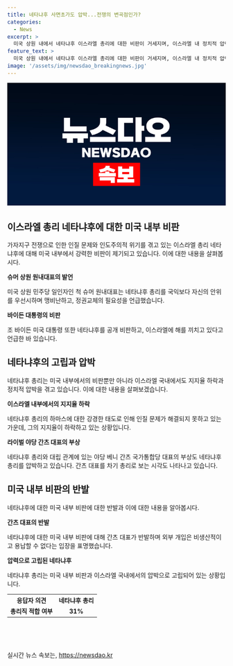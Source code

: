 ```yaml
---
title: 네타냐후 사면초가도 압박...전쟁의 변곡점인가?
categories:
  - News
excerpt: >
  미국 상원 내에서 네타냐후 이스라엘 총리에 대한 비판이 거세지며, 이스라엘 내 정치적 압력이 거세지고 있다. 상원 민주당 대표는 네타냐후의 정치적 생존을 우선시한다며 정권 교체 필요를 주장하고, 미국 대통령 또한 네타냐후를 비난하며 이스라엘 내 정치적 갈등이 심화되고 있다. 이에 따른 네타냐후 지지율 하락과 라이벌 베니 간츠 대표의 부상으로, 네타냐후 총리의 고립이 현실화되고 있다. 이에 대한 분석과 간츠 대표의 반발까지, 이스라엘 내 정치적 풍경이 변화하고 있는 상황이다.
feature_text: >
  미국 상원 내에서 네타냐후 이스라엘 총리에 대한 비판이 거세지며, 이스라엘 내 정치적 압력이 거세지고 있다. 상원 민주당 대표는 네타냐후의 정치적 생존을 우선시한다며 정권 교체 필요를 주장하고, 미국 대통령 또한 네타냐후를 비난하며 이스라엘 내 정치적 갈등이 심화되고 있다. 이에 따른 네타냐후 지지율 하락과 라이벌 베니 간츠 대표의 부상으로, 네타냐후 총리의 고립이 현실화되고 있다. 이에 대한 분석과 간츠 대표의 반발까지, 이스라엘 내 정치적 풍경이 변화하고 있는 상황이다.
image: '/assets/img/newsdao_breakingnews.jpg'
---
```


<p><img src="/assets/img/newsdao_breakingnews.jpg" alt="flaretime 속보" /></p>

<h2 data-ke-size="size26">이스라엘 총리 네타냐후에 대한 미국 내부 비판</h2>

<p data-ke-size="size16">가자지구 전쟁으로 인한 인질 문제와 인도주의적 위기를 겪고 있는 이스라엘 총리 네타냐후에 대해 미국 내부에서 강력한 비판이 제기되고 있습니다. 이에 대한 내용을 살펴봅시다.</p>

<p><b>슈머 상원 원내대표의 발언</b></p>

<p data-ke-size="size16">미국 상원 민주당 일인자인 척 슈머 원내대표는 네타냐후 총리를 국익보다 자신의 안위를 우선시하며 맹비난하고, 정권교체의 필요성을 언급했습니다.</p>

<p><b>바이든 대통령의 비판</b></p>

<p data-ke-size="size16">조 바이든 미국 대통령 또한 네타냐후를 공개 비판하고, 이스라엘에 해를 끼치고 있다고 언급한 바 있습니다.</p>

<h2 data-ke-size="size26">네타냐후의 고립과 압박</h2>

<p data-ke-size="size16">네타냐후 총리는 미국 내부에서의 비판뿐만 아니라 이스라엘 국내에서도 지지율 하락과 정치적 압박을 겪고 있습니다. 이에 대한 내용을 살펴보겠습니다.</p>

<p><b>이스라엘 내부에서의 지지율 하락</b></p>

<p data-ke-size="size16">네타냐후 총리의 하마스에 대한 강경한 태도로 인해 인질 문제가 해결되지 못하고 있는 가운데, 그의 지지율이 하락하고 있는 상황입니다.</p>

<p><b>라이벌 야당 간츠 대표의 부상</b></p>

<p data-ke-size="size16">네타냐후 총리와 대립 관계에 있는 야당 베니 간츠 국가통합당 대표의 부상도 네타냐후 총리를 압박하고 있습니다. 간츠 대표를 차기 총리로 보는 시각도 나타나고 있습니다.</p>

<h2 data-ke-size="size26">미국 내부 비판의 반발</h2>

<p data-ke-size="size16">네타냐후에 대한 미국 내부 비판에 대한 반발과 이에 대한 내용을 알아봅시다.</p>

<p><b>간츠 대표의 반발</b></p>

<p data-ke-size="size16">네타냐후에 대한 미국 내부 비판에 대해 간츠 대표가 반발하며 외부 개입은 비생산적이고 용납할 수 없다는 입장을 표명했습니다.</p>

<p><b>압력으로 고립된 네타냐후</b></p>

<p data-ke-size="size16">네타냐후 총리는 미국 내부 비판과 이스라엘 국내에서의 압박으로 고립되어 있는 상황입니다.</p>

<table>
    <tr>
        <th>응답자 의견</th>
        <th>네타냐후 총리</th>
    </tr>
    <tr>
        <td style="text-align: center; height: 17px;"><b>총리직 적합 여부</b></td>
        <td style="text-align: center; height: 17px;"><b>31%</b></td>
    </tr>
</table>

<p data-ke-size="size16">&nbsp;</p>

<p data-ke-size="size16">&nbsp;</p>
실시간 뉴스 속보는, <a href="https://newsdao.kr" rel="dofollow">https://newsdao.kr</a>


